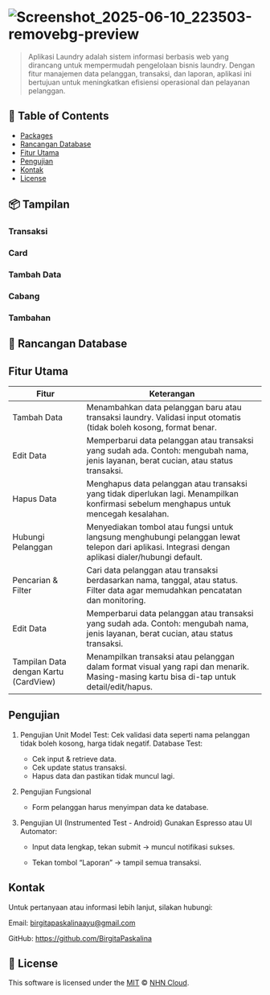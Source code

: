 # ![Screenshot_2025-06-10_223503-removebg-preview](https://github.com/user-attachments/assets/38a906ea-3c1d-4aab-8f52-7e3a9ed25e2d)


> Aplikasi Laundry adalah sistem informasi berbasis web yang dirancang untuk mempermudah pengelolaan bisnis laundry. Dengan fitur manajemen data pelanggan, transaksi, dan laporan, aplikasi ini bertujuan untuk meningkatkan efisiensi operasional dan pelayanan pelanggan.

## 🚩 Table of Contents

- [Packages](#-packages)
- [Rancangan Database](#-rancangan-database)
- [Fitur Utama](#-fitur-utama)
- [Pengujian](#-pengujian)
- [Kontak](#-kontak)
- [License](#-license)

## 📦 Tampilan

### Transaksi
### Card
### Tambah Data
### Cabang
### Tambahan

## 🚀 Rancangan Database

## Fitur Utama
| Fitur | Keterangan |
| --- | --- |
| Tambah Data | Menambahkan data pelanggan baru atau transaksi laundry. Validasi input otomatis (tidak boleh kosong, format benar. |
|  Edit Data | Memperbarui data pelanggan atau transaksi yang sudah ada. Contoh: mengubah nama, jenis layanan, berat cucian, atau status transaksi. |
|  Hapus Data |Menghapus data pelanggan atau transaksi yang tidak diperlukan lagi. Menampilkan konfirmasi sebelum menghapus untuk mencegah kesalahan. |
|  Hubungi Pelanggan | Menyediakan tombol atau fungsi untuk langsung menghubungi pelanggan lewat telepon dari aplikasi. Integrasi dengan aplikasi dialer/hubungi default. |
|  Pencarian & Filter | Cari data pelanggan atau transaksi berdasarkan nama, tanggal, atau status. Filter data agar memudahkan pencatatan dan monitoring. |
|  Edit Data | Memperbarui data pelanggan atau transaksi yang sudah ada. Contoh: mengubah nama, jenis layanan, berat cucian, atau status transaksi.|
|  Tampilan Data dengan Kartu (CardView) | Menampilkan transaksi atau pelanggan dalam format visual yang rapi dan menarik. Masing-masing kartu bisa di-tap untuk detail/edit/hapus. |


## Pengujian
1. Pengujian Unit
  Model Test: Cek validasi data seperti nama pelanggan tidak boleh kosong, harga tidak negatif.
  Database Test:

    - Cek input & retrieve data.
    - Cek update status transaksi.
    - Hapus data dan pastikan tidak muncul lagi.

2. Pengujian Fungsional
    - Form pelanggan harus menyimpan data ke database.

3. Pengujian UI (Instrumented Test - Android)
  Gunakan Espresso atau UI Automator:

    - Input data lengkap, tekan submit → muncul notifikasi sukses.

    - Tekan tombol “Laporan” → tampil semua transaksi.


##  Kontak
Untuk pertanyaan atau informasi lebih lanjut, silakan hubungi:

Email: birgitapaskalinaayu@gmail.com

GitHub: https://github.com/BirgitaPaskalina

## 📜 License

This software is licensed under the [MIT](https://github.com/nhn/tui.editor/blob/master/LICENSE) © [NHN Cloud](https://github.com/nhn).
